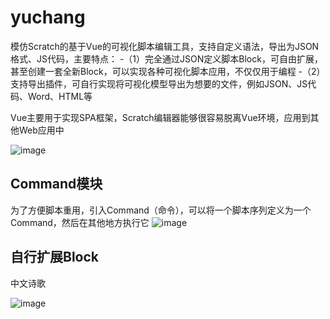 # yuchang
模仿Scratch的基于Vue的可视化脚本编辑工具，支持自定义语法，导出为JSON格式、JS代码，主要特点：
-（1）完全通过JSON定义脚本Block，可自由扩展，甚至创建一套全新Block，可以实现各种可视化脚本应用，不仅仅用于编程
-（2）支持导出插件，可自行实现将可视化模型导出为想要的文件，例如JSON、JS代码、Word、HTML等

Vue主要用于实现SPA框架，Scratch编辑器能够很容易脱离Vue环境，应用到其他Web应用中

![image](https://github.com/guobinnew/yuchang/blob/master/screenshots/mainui.png)

## Command模块
为了方便脚本重用，引入Command（命令），可以将一个脚本序列定义为一个Command，然后在其他地方执行它
![image](https://github.com/guobinnew/yuchang/blob/master/screenshots/command.png)


## 自行扩展Block

中文诗歌

![image](https://github.com/guobinnew/yuchang/blob/master/screenshots/chinese.png)
